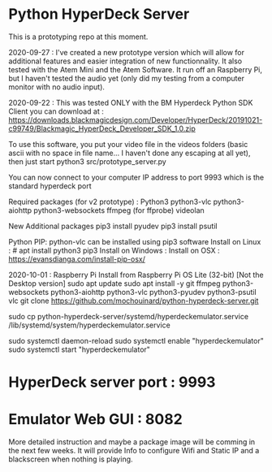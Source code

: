 # Python HyperDeck Server

This is a prototyping repo at this moment.

2020-09-27 : I've created a new prototype version which will allow for additional features and easier integration of new functionnality.  It also tested with the Atem Mini and the Atem Software.  It run off an Raspberry Pi, but I haven't tested the audio yet (only did my testing from a computer monitor with no audio input).

2020-09-22 : This was tested ONLY with the BM Hyperdeck Python SDK Client you can download at : https://downloads.blackmagicdesign.com/Developer/HyperDeck/20191021-c99749/Blackmagic_HyperDeck_Developer_SDK_1.0.zip

To use this software, you put your video file in the videos folders (basic ascii with no space in file name... I haven't done any escaping at all yet), then just start python3 src/prototype_server.py 

You can now connect to your computer IP address to port 9993 which is the standard hyperdeck port

Required packages (for v2 prototype) :
Python3
python3-vlc
python3-aiohttp
python3-websockets
ffmpeg (for ffprobe)
videolan


New Additional packages
pip3 install pyudev
pip3 install psutil


Python PIP:
python-vlc can be installed using pip3 software
Install on Linux : # apt install python3 pip3
Install on Windows : 
Install on OSX : https://evansdianga.com/install-pip-osx/



2020-10-01 : Raspberry Pi Install from Raspberry Pi OS Lite (32-bit) [Not the Desktop version]
sudo apt update
sudo apt install -y git ffmpeg python3-websockets python3-aiohttp python3-vlc python3-pyudev python3-psutil vlc
git clone https://github.com/mochouinard/python-hyperdeck-server.git

sudo cp python-hyperdeck-server/systemd/hyperdeckemulator.service /lib/systemd/system/hyperdeckemulator.service

sudo systemctl daemon-reload
sudo systemctl enable "hyperdeckemulator"
sudo systemctl start "hyperdeckemulator" 

# HyperDeck server port : 9993
# Emulator Web GUI : 8082

More detailed instruction and maybe a package image will be comming in the next few weeks.  It will provide Info to configure Wifi and Static IP and a blackscreen when nothing is playing.

